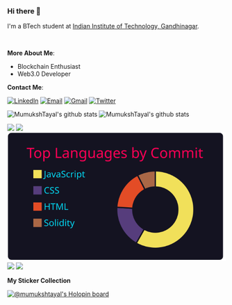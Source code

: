 ### Hi there 👋

I'm a BTech student at [Indian Institute of Technology, Gandhinagar](http://iitgn.ac.in/).

<br>

**More About Me**:

- Blockchain Enthusiast
- Web3.0 Developer

**Contact Me**:

[![LinkedIn](https://img.shields.io/badge/LinkedIn-blue?style=for-the-badge&logo=Linkedin&logoColor=white)](https://www.linkedin.com/in/mumuksh-tayal-9802aa1b9/)
[![Email](https://img.shields.io/badge/Email-blue?style=for-the-badge&logo=email&logoColor=white)](mailto:mumuksh.tayal@iitgn.ac.in)
[![Gmail](https://img.shields.io/badge/Gmail-red?style=for-the-badge&logo=gmail&logoColor=white)](mailto:mumukshtayal29@gmail.com)
[![Twitter](https://img.shields.io/badge/Twitter-blue?style=for-the-badge&logo=twitter&logoColor=white)](https://twitter.com/MT160909)

![MumukshTayal's github stats](https://github-readme-stats.vercel.app/api?username=MumukshTayal&show_icons=true&theme=radical&line_height=27)
![MumukshTayal's github stats](https://github-readme-stats.vercel.app/api/top-langs/?username=MumukshTayal&layout=compact&theme=radical&line_height=27)


[![](https://raw.githubusercontent.com/MumukshTayal/MumukshTayal/master/profile-summary-card-output/2077/0-profile-details.svg)](https://github.com/vn7n24fzkq/github-profile-summary-cards)
[![](https://raw.githubusercontent.com/MumukshTayal/MumukshTayal/master/profile-summary-card-output/2077/1-repos-per-language.svg)](https://github.com/vn7n24fzkq/github-profile-summary-cards) [![](https://raw.githubusercontent.com/aayush4vedi/aayush4vedi/master/profile-summary-card-output/2077/2-most-commit-language.svg)](https://github.com/vn7n24fzkq/github-profile-summary-cards)
[![](https://raw.githubusercontent.com/MumukshTayal/MumukshTayal/master/profile-summary-card-output/2077/3-stats.svg)](https://github.com/vn7n24fzkq/github-profile-summary-cards) [![](https://raw.githubusercontent.com/MumukshTayal/MumukshTayal/master/profile-summary-card-output/2077/4-productive-time.svg)](https://github.com/vn7n24fzkq/github-profile-summary-cards)

**My Sticker Collection**

[![@mumukshtayal's Holopin board](https://holopin.io/api/user/board?user=mumukshtayal)](https://holopin.io/@mumukshtayal)

<!---
This is a ✨ special ✨ repository because its `README.md` (this file) appears on your GitHub profile.
You can click the Preview link to take a look at your changes.
--->

